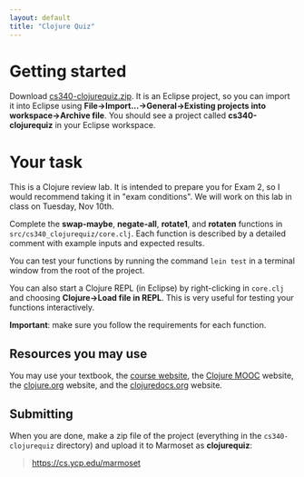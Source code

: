 ```yaml
---
layout: default
title: "Clojure Quiz"
---
```


# Getting started

Download [cs340-clojurequiz.zip](cs340-clojurequiz.zip).  It is an Eclipse project, so you can import it into Eclipse using **File&rarr;Import...&rarr;General&rarr;Existing projects into workspace&rarr;Archive file**.  You should see a project called **cs340-clojurequiz** in your Eclipse workspace.

# Your task

This is a Clojure review lab.  It is intended to prepare you for Exam 2, so I would recommend taking it in "exam conditions".  We will work on this lab in class on Tuesday, Nov 10th.

Complete the **swap-maybe**, **negate-all**, **rotate1**, and **rotaten** functions in `src/cs340_clojurequiz/core.clj`.  Each function is described by a detailed comment with example inputs and expected results.

You can test your functions by running the command `lein test` in a terminal window from the root of the project.

You can also start a Clojure REPL (in Eclipse) by right-clicking in `core.clj` and choosing **Clojure&rarr;Load file in REPL**.  This is very useful for testing your functions interactively.

<div class="callout"><b>Important</b>: make sure you follow the requirements for each function.</div>

## Resources you may use

You may use your textbook, the [course website](http://ycpcs.github.io/cs340-fall2016), the [Clojure MOOC](http://mooc.fi/courses/2014/clojure/) website, the [clojure.org](http://clojure.org/) website, and the [clojuredocs.org](http://clojuredocs.org/) website.

## Submitting

When you are done, make a zip file of the project (everything in the `cs340-clojurequiz` directory) and upload it to Marmoset as **clojurequiz**:

> <https://cs.ycp.edu/marmoset>
